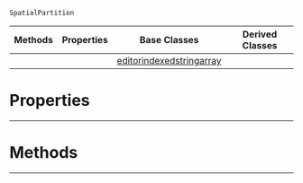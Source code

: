  `SpatialPartition`

|Methods|Properties|Base Classes|Derived Classes|
|---|---|---|---|
| | |[editorindexedstringarray](https://github.com/ArendDanielek/ZeroDocsTest/blob/master/code_reference/class_reference/editorindexedstringarray.markdown)| |


 #  Properties


---  
 #  Methods


---  
 
  
  
  
  
  
  
  

 